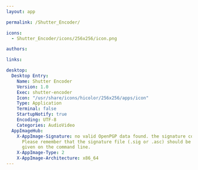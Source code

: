 ```yaml
---
layout: app

permalink: /Shutter_Encoder/

icons:
  - Shutter_Encoder/icons/256x256/icon.png

authors:

links:

desktop:
  Desktop Entry:
    Name: Shutter Encoder
    Version: 1.0
    Exec: shutter-encoder
    Icon: "/usr/share/icons/hicolor/256x256/apps/icon"
    Type: Application
    Terminal: false
    StartupNotify: true
    Encoding: UTF-8
    Categories: AudioVideo
  AppImageHub:
    X-AppImage-Signature: no valid OpenPGP data found. the signature could not be verified.
      Please remember that the signature file (.sig or .asc) should be the first file
      given on the command line.
    X-AppImage-Type: 2
    X-AppImage-Architecture: x86_64
---
```

